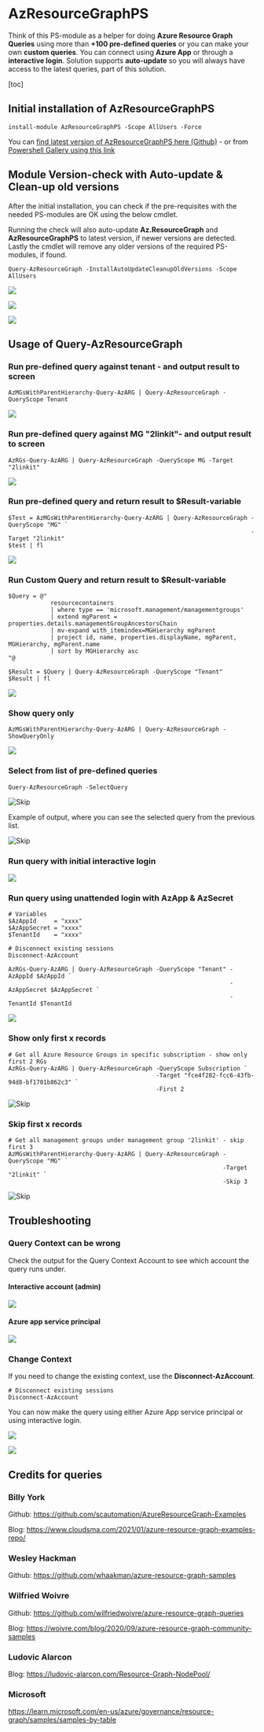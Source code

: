 # AzResourceGraphPS
Think of this PS-module as a helper for doing **Azure Resource Graph Queries** using more than **+100 pre-defined queries** or you can make your own **custom queries**. You can connect using **Azure App** or through a **interactive login**. Solution supports **auto-update** so you will always have access to the latest queries, part of this solution.



[toc]



## Initial installation of AzResourceGraphPS

```
install-module AzResourceGraphPS -Scope AllUsers -Force
```



You can [find latest version of AzResourceGraphPS here (Github)](https://raw.githubusercontent.com/KnudsenMorten/AzResourceGraphPS/main/AzResourceGraphPS.psm1) - or from [Powershell Gallery using this link](https://www.powershellgallery.com/packages/AzResourceGraphPS)



## Module Version-check with Auto-update & Clean-up old versions

After the initial installation, you can check if the pre-requisites with the needed PS-modules are OK using the below cmdlet.

Running the check will also auto-update **Az.ResourceGraph** and **AzResourceGraphPS** to latest version, if newer versions are detected. Lastly the cmdlet will remove any older versions of the required PS-modules, if found.

```
Query-AzResourceGraph -InstallAutoUpdateCleanupOldVersions -Scope AllUsers
```



![](img/install.jpg)



![](img/Update.jpg)



![](img/install_both.jpg)



## Usage of Query-AzResourceGraph



### Run pre-defined query against tenant - and output result to screen

```
AzMGsWithParentHierarchy-Query-AzARG | Query-AzResourceGraph -QueryScope Tenant
```

![](img/Predefined-query-tenant.jpg)



### Run pre-defined query against MG "2linkit"- and output result to screen

```
AzRGs-Query-AzARG | Query-AzResourceGraph -QueryScope MG -Target "2linkit"
```

![](img/predefined-query-mg.jpg)



### Run pre-defined query and return result to $Result-variable

```
$Test = AzMGsWithParentHierarchy-Query-AzARG | Query-AzResourceGraph -QueryScope "MG" `
                                                                     -Target "2linkit"
$test | fl
```

![](img/Output-result.jpg)



### Run Custom Query and return result to $Result-variable

```
$Query = @"
            resourcecontainers 
            | where type == 'microsoft.management/managementgroups' 
            | extend mgParent = properties.details.managementGroupAncestorsChain 
            | mv-expand with_itemindex=MGHierarchy mgParent 
            | project id, name, properties.displayName, mgParent, MGHierarchy, mgParent.name 
            | sort by MGHierarchy asc
"@

$Result = $Query | Query-AzResourceGraph -QueryScope "Tenant"
$Result | fl
```

![](img/custom-query.jpg)



### Show query only

```
AzMGsWithParentHierarchy-Query-AzARG | Query-AzResourceGraph -ShowQueryOnly
```

![](img/query_only.jpg)



### Select from list of pre-defined queries

```
Query-AzResourceGraph -SelectQuery
```

![Skip](img/select-query.jpg)



Example of output, where you can see the selected query from the previous list.

![Skip](img/Selected-query-output.jpg)



### Run query with initial interactive login

![](img/interactive-signin.jpg)



### Run query using unattended login with AzApp & AzSecret

```
# Variables
$AzAppId     = "xxxx"
$AzAppSecret = "xxxx"
$TenantId    = "xxxx"

# Disconnect existing sessions
Disconnect-AzAccount

AzRGs-Query-AzARG | Query-AzResourceGraph -QueryScope "Tenant" -AzAppId $AzAppId `
                                                               -AzAppSecret $AzAppSecret `
                                                               -TenantId $TenantId
```

![](img/App-login.jpg)



### Show only first x records

```
# Get all Azure Resource Groups in specific subscription - show only first 2 RGs
AzRGs-Query-AzARG | Query-AzResourceGraph -QueryScope Subscription `
                                          -Target "fce4f282-fcc6-43fb-94d8-bf1701b862c3" `
                                          -First 2
```

![Skip](img/Scoping-first.jpg)



### Skip first x records

```
# Get all management groups under management group '2linkit' - skip first 3
AzMGsWithParentHierarchy-Query-AzARG | Query-AzResourceGraph -QueryScope "MG" `
                                                             -Target "2linkit" `
                                                             -Skip 3
```

![Skip](img/Scoping-skip.jpg)



## Troubleshooting



### Query Context can be wrong

Check the output for the Query Context Account to see which account the query runs under.

#### Interactive account (admin)

![](img/query-context-interactive-admin.jpg)



#### Azure app service principal

![](img/App-context.jpg)



### Change Context

If you need to change the existing context, use the **Disconnect-AzAccount**. 

```
# Disconnect existing sessions
Disconnect-AzAccount
```



You can now make the query using either Azure App service principal or using interactive login.

![](img/interactive-signin.jpg)



![](img/App-login.jpg)



## Credits for queries



### Billy York

Github: https://github.com/scautomation/AzureResourceGraph-Examples

Blog: https://www.cloudsma.com/2021/01/azure-resource-graph-examples-repo/



### Wesley Hackman

Github: https://github.com/whaakman/azure-resource-graph-samples



### Wilfried Woivre

Github: https://github.com/wilfriedwoivre/azure-resource-graph-queries

Blog: https://woivre.com/blog/2020/09/azure-resource-graph-community-samples



### Ludovic Alarcon

Blog: https://ludovic-alarcon.com/Resource-Graph-NodePool/



### Microsoft

https://learn.microsoft.com/en-us/azure/governance/resource-graph/samples/samples-by-table
